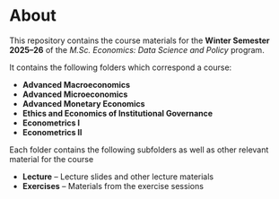 # About

This repository contains the course materials for the **Winter Semester 2025–26** of the *M.Sc. Economics: Data Science and Policy* program.

It contains the following folders which correspond a course:

- **Advanced Macroeconomics**
- **Advanced Microeconomics**
- **Advanced Monetary Economics**
- **Ethics and Economics of Institutional Governance**
- **Econometrics I**
- **Econometrics II**


Each folder contains the following subfolders as well as other relevant material for the course

- **Lecture** – Lecture slides and other lecture materials  
- **Exercises** – Materials from the exercise sessions

